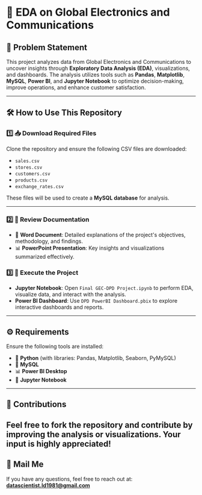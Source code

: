 # 🌟 **EDA on Global Electronics and Communications**  

## 📌 **Problem Statement**  
This project analyzes data from Global Electronics and Communications to uncover insights through **Exploratory Data Analysis (EDA)**, visualizations, and dashboards. The analysis utilizes tools such as **Pandas**, **Matplotlib**, **MySQL**, **Power BI**, and **Jupyter Notebook** to optimize decision-making, improve operations, and enhance customer satisfaction.  

---

## 🛠️ **How to Use This Repository**  

### 1️⃣ **📥 Download Required Files**  
Clone the repository and ensure the following CSV files are downloaded:  
- `sales.csv`  
- `stores.csv`  
- `customers.csv`  
- `products.csv`  
- `exchange_rates.csv`  

These files will be used to create a **MySQL database** for analysis.  

---

### 2️⃣ **📄 Review Documentation**  
- 📘 **Word Document**: Detailed explanations of the project's objectives, methodology, and findings.  
- 📊 **PowerPoint Presentation**: Key insights and visualizations summarized effectively.  


### 3️⃣ **🚀 Execute the Project**  
- **Jupyter Notebook**: Open `Final GEC-DPD Project.ipynb` to perform EDA, visualize data, and interact with the analysis.  
- **Power BI Dashboard**: Use `DPD PowerBI Dashboard.pbix` to explore interactive dashboards and reports.  

---

## ⚙️ **Requirements**  
Ensure the following tools are installed:  
- 🐍 **Python** (with libraries: Pandas, Matplotlib, Seaborn, PyMySQL)  
- 🐬 **MySQL**  
- 📊 **Power BI Desktop**  
- 📓 **Jupyter Notebook**  

---

## 🤝 **Contributions**  
Feel free to **fork** the repository and contribute by improving the analysis or visualizations. Your input is highly appreciated!  
---
## 📧 **Mail Me**  
If you have any questions, feel free to reach out at:  
[**datascientist.ld1981@gmail.com**](mailto:datascientist.ld1981@gmail.com)  


